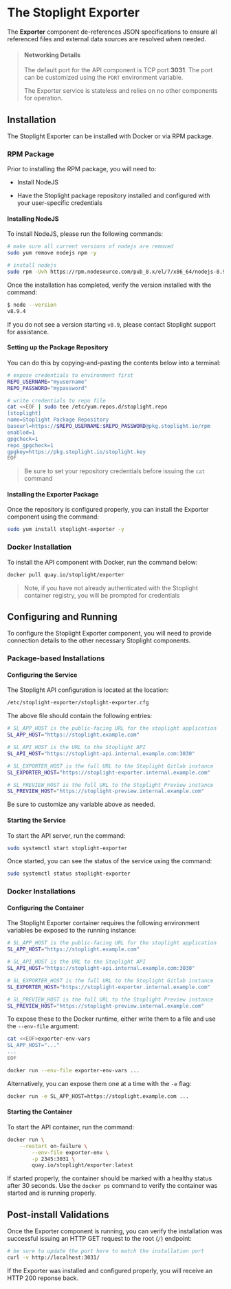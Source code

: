 # The Stoplight Exporter

The __Exporter__ component de-references JSON specifications to ensure all referenced files and external data sources are resolved when needed.

> #### Networking Details
>
> The default port for the API component is TCP port __3031__. The port can be customized using the `PORT` environment variable.
> 
> The Exporter service is stateless and relies on no other components for operation.

## Installation

The Stoplight Exporter can be installed with Docker or via RPM package.

### RPM Package

Prior to installing the RPM package, you will need to:

* Install NodeJS

* Have the Stoplight package repository installed and configured with your user-specific credentials

#### Installing NodeJS

To install NodeJS, please run the following commands:

```bash
# make sure all current versions of nodejs are removed
sudo yum remove nodejs npm -y

# install nodejs
sudo rpm -Uvh https://rpm.nodesource.com/pub_8.x/el/7/x86_64/nodejs-8.9.4-1nodesource.x86_64.rpm
```

Once the installation has completed, verify the version installed with the command:

```bash
$ node --version
v8.9.4
```

If you do not see a version starting `v8.9`, please contact Stoplight support for assistance.

#### Setting up the Package Repository

You can do this by copying-and-pasting the contents below into a terminal:

```bash
# expose credentials to environment first
REPO_USERNAME="myusername"
REPO_PASSWORD="mypassword"

# write credentials to repo file
cat <<EOF | sudo tee /etc/yum.repos.d/stoplight.repo
[stoplight]
name=Stoplight Package Repository
baseurl=https://$REPO_USERNAME:$REPO_PASSWORD@pkg.stoplight.io/rpm
enabled=1
gpgcheck=1
repo_gpgcheck=1
gpgkey=https://pkg.stoplight.io/stoplight.key
EOF
```

> Be sure to set your repository credentials before issuing the `cat` command

#### Installing the Exporter Package

Once the repository is configured properly, you can install the Exporter component using the command:

```bash
sudo yum install stoplight-exporter -y
```

### Docker Installation

To install the API component with Docker, run the command below:

```bash
docker pull quay.io/stoplight/exporter
```

> Note, if you have not already authenticated with the Stoplight container registry, you will be prompted for credentials

## Configuring and Running

To configure the Stoplight Exporter component, you will need to provide connection details to the other necessary Stoplight components.

### Package-based Installations

#### Configuring the Service

The Stoplight API configuration is located at the location:

```bash
/etc/stoplight-exporter/stoplight-exporter.cfg
```

The above file should contain the following entries:

```bash
# SL_APP_HOST is the public-facing URL for the stoplight application
SL_APP_HOST="https://stoplight.example.com"

# SL_API_HOST is the URL to the Stoplight API
SL_API_HOST="https://stoplight-api.internal.example.com:3030"

# SL_EXPORTER_HOST is the full URL to the Stoplight Gitlab instance
SL_EXPORTER_HOST="https://stoplight-exporter.internal.example.com"

# SL_PREVIEW_HOST is the full URL to the Stoplight Preview instance
SL_PREVIEW_HOST="https://stoplight-preview.internal.example.com"
```

Be sure to customize any variable above as needed.

#### Starting the Service

To start the API server, run the command:

```bash
sudo systemctl start stoplight-exporter
```

Once started, you can see the status of the service using the command:

```bash
sudo systemctl status stoplight-exporter
```

### Docker Installations

#### Configuring the Container

The Stoplight Exporter container requires the following environment variables be exposed to the running instance:

```bash
# SL_APP_HOST is the public-facing URL for the stoplight application
SL_APP_HOST="https://stoplight.example.com"

# SL_API_HOST is the URL to the Stoplight API
SL_API_HOST="https://stoplight-api.internal.example.com:3030"

# SL_EXPORTER_HOST is the full URL to the Stoplight Gitlab instance
SL_EXPORTER_HOST="https://stoplight-exporter.internal.example.com"

# SL_PREVIEW_HOST is the full URL to the Stoplight Preview instance
SL_PREVIEW_HOST="https://stoplight-preview.internal.example.com"
```

To expose these to the Docker runtime, either write them to a file and use the `--env-file` argument:

```bash
cat <<EOF>exporter-env-vars
SL_APP_HOST="..."
...
EOF

docker run --env-file exporter-env-vars ...
```

Alternatively, you can expose them one at a time with the `-e` flag:

```bash
docker run -e SL_APP_HOST=https://stoplight.example.com ...
```

#### Starting the Container

To start the API container, run the command:

```bash
docker run \
    --restart on-failure \
		--env-file exporter-env \
		-p 2345:3031 \
		quay.io/stoplight/exporter:latest
```

If started properly, the container should be marked with a healthy status after 30 seconds. Use the `docker ps` command to verify the container was started and is running properly.

## Post-install Validations

Once the Exporter component is running, you can verify the installation was successful issuing an HTTP GET request to the root (`/`) endpoint:

```bash
# be sure to update the port here to match the installation port
curl -v http://localhost:3031/
```

If the Exporter was installed and configured properly, you will receive an HTTP 200 reponse back.